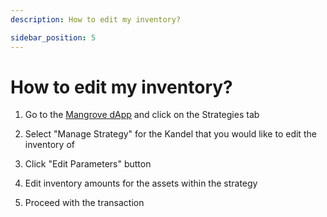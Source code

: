 ```yaml
---
description: How to edit my inventory?

sidebar_position: 5
---
```



# How to edit my inventory?


1. Go to the [Mangrove dApp](https://app.mangrove.exchange/) and click on the Strategies tab

2. Select "Manage Strategy" for the Kandel that you would like to edit the inventory of

3. Click "Edit Parameters" button

4. Edit inventory amounts for the assets within the strategy

5. Proceed with the transaction
